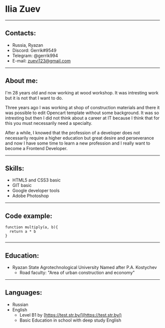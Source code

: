 # Ilia Zuev
***
## Contacts:
- Russia, Ryazan
- Discord: Gerrik#9549
- Telegram: @gerrik994
- E-mail: zuevi123@gmail.com
***
## About me:
I'm 28 years old and now working at wood workshop.  It was intresting work but it is not that I want to do.

Three years ago I was working at shop of construction materials and there it was possible to edit Opencart template without some background. It was so intresting but then I did not think about a career at IT because I think that for this you must necessarily need a specialty.

After a while, I knowed that the profession of a developer does not necessarily require a higher education but great desire and perseverance and now I have some time to learn a new profession and I really want to become a Frontend Developer.
***
## Skills:
- HTML5 and CSS3 basic
- GIT basic
- Google developer tools
- Adobe Photoshop
***
## Code example:
```
function multiply(a, b){
  return a * b
}
```
***
## Education:
- Ryazan State Agrotechnological University Named after P.A. Kostychev
   - Road faculty: "Area of ​​urban construction and economy"
***
## Languages:
- Russian
- English
  - Level B1 by [https://test.str.by/](https://test.str.by/)
  - Basic Education in school with deep study English
